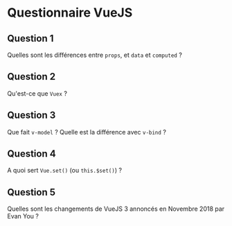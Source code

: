 # Questionnaire VueJS

## Question 1

Quelles sont les différences entre `props`, et `data` et `computed` ?

## Question 2

Qu'est-ce que `Vuex` ?

## Question 3

Que fait `v-model` ? Quelle est la différence avec `v-bind` ?

## Question 4

A quoi sert `Vue.set()` (ou `this.$set()`) ?

## Question 5

Quelles sont les changements de VueJS 3 annoncés en Novembre 2018 par Evan You ?
